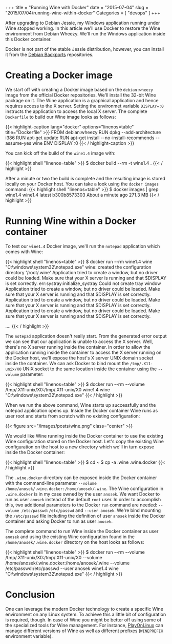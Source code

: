+++
title = "Running Wine with Docker"
date = "2015-07-04"
slug = "2015/07/04/running-wine-within-docker"
Categories = [ "devops" ]
+++

After upgrading to Debian Jessie, my Windows application running under Wine stopped working. In this article we'll use Docker to restore the Wine environment from Debian Wheezy. We'll run the Windows application inside this Docker container.

<!--more-->

Docker is not part of the stable Jessie distribution, however, you can install it from the [Debian Backports](http://backports.debian.org/ "Debian Backports") repositories.

# Creating a Docker image

We start off with creating a Docker image based on the `debian:wheezy` image from the official Docker repositories. We'll install the 32-bit Wine package on it. The Wine application is a graphical application and hence requires access to the X server. Setting the environmet variable `DISPLAY=:0` instructs the application to access the local X server. The complete `Dockerfile` to build our Wine image looks as follows:

{{< highlight-caption lang="docker" options="linenos=table" title="Dockerfile" >}}
FROM debian:wheezy
RUN dpkg --add-architecture i386
RUN apt-get update
RUN apt-get install --no-install-recommends --assume-yes wine
ENV DISPLAY :0
{{< / highlight-caption >}}

You can kick off the build of the `wine1.4` image with:

{{< highlight shell "linenos=table" >}}
$ docker build --rm -t wine1.4 .
{{< / highlight >}}

After a minute or two the build is complete and the resulting image is stored locally on your Docker host. You can take a look using the `docker images` command:
{{< highlight shell "linenos=table" >}}
$ docker images | grep wine1.4
wine1.4                   latest              b300b8573303        About a minute ago   271.3 MB
{{< / highlight >}}

# Running Wine within a Docker container

To test our `wine1.4` Docker image, we'll run the `notepad` application which comes with Wine:

{{< highlight shell "linenos=table" >}}
$ docker run --rm wine1.4 wine "C:\windows\system32\notepad.exe"
wine: created the configuration directory '/root/.wine'
Application tried to create a window, but no driver could be loaded.
Make sure that your X server is running and that $DISPLAY is set correctly.
err:systray:initialize_systray Could not create tray window
Application tried to create a window, but no driver could be loaded.
Make sure that your X server is running and that $DISPLAY is set correctly.
Application tried to create a window, but no driver could be loaded.
Make sure that your X server is running and that $DISPLAY is set correctly.
Application tried to create a window, but no driver could be loaded.
Make sure that your X server is running and that $DISPLAY is set correctly.

....
{{< / highlight >}}

The `notepad` application doesn't really start. From the generated error output we can see that our application is unable to access the X server. Well, there's no X server running inside the container. In order to allow the application running inside the container to access the X server running on the Docker host, we'll expose the host's X server UNIX domain socket inside the container. We can ask Docker to bind mount the `/tmp/.X11-unix/X0` UNIX socket to the same location inside the container using the `--volume` parameter:

{{< highlight shell "linenos=table" >}}
$ docker run --rm --volume /tmp/.X11-unix/X0:/tmp/.X11-unix/X0 wine1.4 wine "C:\windows\system32\notepad.exe"
{{< / highlight >}}

When we run the above command, Wine starts up successfully and the notepad application opens up. Inside the Docker container Wine runs as user root and starts from scratch with no existing configuration:

{{< figure src="/images/posts/wine.png" class="center" >}}

We would like Wine running inside the Docker container to use the existing Wine configuration stored on the Docker host. Let's copy the existing Wine configuration on the host to a new directory which we'll in turn expose inside the Docker container:

{{< highlight shell "linenos=table" >}}
$ cd ~
$ cp -a .wine .wine.docker
{{< / highlight >}}

The `.wine.docker` directory can be exposed inside the Docker container  with the command-line parameter `--volume /home/anosek/.wine.docker:/home/anosek/.wine`. The Wine configuration in `.wine.docker` is in my case owned by the user `anosek`. We want Docker to run as user `anosek` instead of the default `root` user. In order to accomplish this, two additional parameters to the Docker `run` command are needed: `--volume /etc/passwd:/etc/passwd` and `--user anosek`. We're bind mounting the `/etc/passwd` file including the definition of user `anosek` inside the Docker container and asking Docker to run as user `anosek`.

The complete command to run Wine inside the Docker container as user `anosek` and using the existing Wine configuration found in the `/home/anosek/.wine.docker` directory on the host looks as follows:

{{< highlight shell "linenos=table" >}}
$ docker run --rm --volume /tmp/.X11-unix/X0:/tmp/.X11-unix/X0 --volume /home/anosek/.wine.docker:/home/anosek/.wine --volume /etc/passwd:/etc/passwd --user anosek wine1.4 wine "C:\windows\system32\notepad.exe"
{{< / highlight >}}

# Conclusion

One can leverage the modern Docker technology to create a specific Wine environment on any Linux system. To achieve this a little bit of configuration is required, though. In case of Wine you might be better off using some of the specialized tools for Wine management. For instance, [PlayOnLinux](https://www.playonlinux.com/ "PlayOnLinux") can manage different versions of Wine as well as different prefixes (`WINEPREFIX` environment variable).
